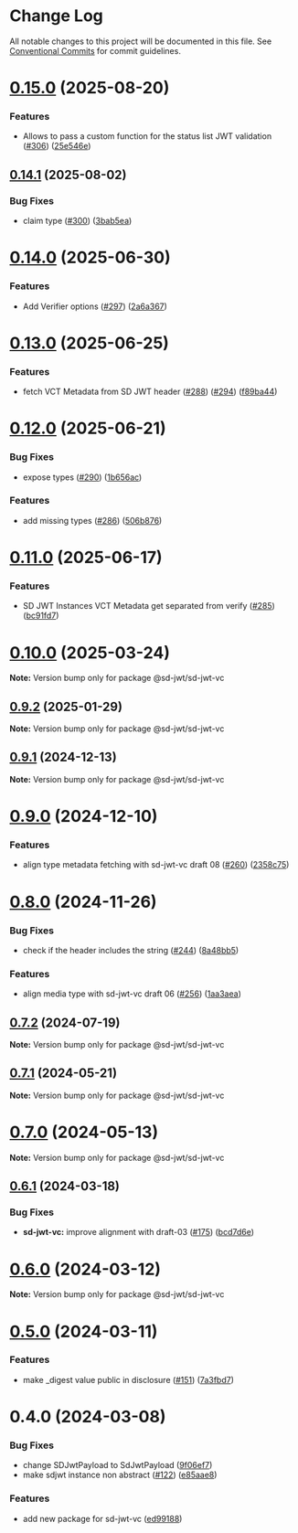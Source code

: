 # Change Log

All notable changes to this project will be documented in this file.
See [Conventional Commits](https://conventionalcommits.org) for commit guidelines.

# [0.15.0](https://github.com/openwallet-foundation-labs/sd-jwt-js/compare/v0.14.1...v0.15.0) (2025-08-20)


### Features

* Allows to pass a custom function for the status list JWT validation ([#306](https://github.com/openwallet-foundation-labs/sd-jwt-js/issues/306)) ([25e546e](https://github.com/openwallet-foundation-labs/sd-jwt-js/commit/25e546e1536178f8ee41b0e1b3836656fd6f48ab))





## [0.14.1](https://github.com/openwallet-foundation-labs/sd-jwt-js/compare/v0.14.0...v0.14.1) (2025-08-02)


### Bug Fixes

* claim type ([#300](https://github.com/openwallet-foundation-labs/sd-jwt-js/issues/300)) ([3bab5ea](https://github.com/openwallet-foundation-labs/sd-jwt-js/commit/3bab5eae69b6ef872209ca00b5593f96b541bc03))





# [0.14.0](https://github.com/openwallet-foundation-labs/sd-jwt-js/compare/v0.13.0...v0.14.0) (2025-06-30)


### Features

* Add Verifier options ([#297](https://github.com/openwallet-foundation-labs/sd-jwt-js/issues/297)) ([2a6a367](https://github.com/openwallet-foundation-labs/sd-jwt-js/commit/2a6a3674f94742f48feaf660056226b1a54145e7))





# [0.13.0](https://github.com/openwallet-foundation-labs/sd-jwt-js/compare/v0.12.0...v0.13.0) (2025-06-25)


### Features

* fetch VCT Metadata from SD JWT header ([#288](https://github.com/openwallet-foundation-labs/sd-jwt-js/issues/288)) ([#294](https://github.com/openwallet-foundation-labs/sd-jwt-js/issues/294)) ([f89ba44](https://github.com/openwallet-foundation-labs/sd-jwt-js/commit/f89ba445aeb57ce342ec76b58a0eb6d0c090a4e9))





# [0.12.0](https://github.com/openwallet-foundation-labs/sd-jwt-js/compare/v0.11.0...v0.12.0) (2025-06-21)


### Bug Fixes

* expose types ([#290](https://github.com/openwallet-foundation-labs/sd-jwt-js/issues/290)) ([1b656ac](https://github.com/openwallet-foundation-labs/sd-jwt-js/commit/1b656ac21796b715096feae439de6b48442244a9))


### Features

* add missing types ([#286](https://github.com/openwallet-foundation-labs/sd-jwt-js/issues/286)) ([506b876](https://github.com/openwallet-foundation-labs/sd-jwt-js/commit/506b8769ac8e0082ad30544338eace2d0df34294))





# [0.11.0](https://github.com/openwallet-foundation-labs/sd-jwt-js/compare/v0.10.0...v0.11.0) (2025-06-17)


### Features

* SD JWT Instances VCT Metadata get separated from verify ([#285](https://github.com/openwallet-foundation-labs/sd-jwt-js/issues/285)) ([bc91fd7](https://github.com/openwallet-foundation-labs/sd-jwt-js/commit/bc91fd71f7d721298ad5c08d4379bc870903f65f))





# [0.10.0](https://github.com/openwallet-foundation-labs/sd-jwt-js/compare/v0.9.2...v0.10.0) (2025-03-24)

**Note:** Version bump only for package @sd-jwt/sd-jwt-vc





## [0.9.2](https://github.com/openwallet-foundation-labs/sd-jwt-js/compare/v0.9.1...v0.9.2) (2025-01-29)

**Note:** Version bump only for package @sd-jwt/sd-jwt-vc





## [0.9.1](https://github.com/openwallet-foundation-labs/sd-jwt-js/compare/v0.9.0...v0.9.1) (2024-12-13)

**Note:** Version bump only for package @sd-jwt/sd-jwt-vc





# [0.9.0](https://github.com/openwallet-foundation-labs/sd-jwt-js/compare/v0.8.0...v0.9.0) (2024-12-10)


### Features

* align type metadata fetching with sd-jwt-vc draft 08 ([#260](https://github.com/openwallet-foundation-labs/sd-jwt-js/issues/260)) ([2358c75](https://github.com/openwallet-foundation-labs/sd-jwt-js/commit/2358c759887ee29b4c35a3ee0e93ebd8e8c26545))





# [0.8.0](https://github.com/openwallet-foundation-labs/sd-jwt-js/compare/v0.7.2...v0.8.0) (2024-11-26)


### Bug Fixes

* check if the header includes the string ([#244](https://github.com/openwallet-foundation-labs/sd-jwt-js/issues/244)) ([8a48bb5](https://github.com/openwallet-foundation-labs/sd-jwt-js/commit/8a48bb57fcf9bbad349f349b0aa1ffd997c86bb2))


### Features

* align media type with sd-jwt-vc draft 06 ([#256](https://github.com/openwallet-foundation-labs/sd-jwt-js/issues/256)) ([1aa3aea](https://github.com/openwallet-foundation-labs/sd-jwt-js/commit/1aa3aea86213e75328975e34d9bf71410fc7a12a))





## [0.7.2](https://github.com/openwallet-foundation-labs/sd-jwt-js/compare/v0.7.1...v0.7.2) (2024-07-19)

**Note:** Version bump only for package @sd-jwt/sd-jwt-vc





## [0.7.1](https://github.com/openwallet-foundation-labs/sd-jwt-js/compare/v0.7.0...v0.7.1) (2024-05-21)

**Note:** Version bump only for package @sd-jwt/sd-jwt-vc





# [0.7.0](https://github.com/openwallet-foundation-labs/sd-jwt-js/compare/v0.6.1...v0.7.0) (2024-05-13)

**Note:** Version bump only for package @sd-jwt/sd-jwt-vc





## [0.6.1](https://github.com/openwallet-foundation-labs/sd-jwt-js/compare/v0.6.0...v0.6.1) (2024-03-18)


### Bug Fixes

* **sd-jwt-vc:** improve alignment with draft-03 ([#175](https://github.com/openwallet-foundation-labs/sd-jwt-js/issues/175)) ([bcd7d6e](https://github.com/openwallet-foundation-labs/sd-jwt-js/commit/bcd7d6e40fff938d06425d69297274400ab9e8a6))





# [0.6.0](https://github.com/openwallet-foundation-labs/sd-jwt-js/compare/v0.5.0...v0.6.0) (2024-03-12)

**Note:** Version bump only for package @sd-jwt/sd-jwt-vc





# [0.5.0](https://github.com/openwallet-foundation-labs/sd-jwt-js/compare/v0.4.0...v0.5.0) (2024-03-11)


### Features

* make _digest value public in disclosure ([#151](https://github.com/openwallet-foundation-labs/sd-jwt-js/issues/151)) ([7a3fbd7](https://github.com/openwallet-foundation-labs/sd-jwt-js/commit/7a3fbd7db19b6501978340c972b171743d287285))





# 0.4.0 (2024-03-08)


### Bug Fixes

* change SDJwtPayload to SdJwtPayload ([9f06ef7](https://github.com/openwallet-foundation-labs/sd-jwt-js/commit/9f06ef7bd31a1dff4e9bf988e425200a5e1aa82d))
* make sdjwt instance non abstract ([#122](https://github.com/openwallet-foundation-labs/sd-jwt-js/issues/122)) ([e85aae8](https://github.com/openwallet-foundation-labs/sd-jwt-js/commit/e85aae89910f5d9468e29ef14ef3b3d3215b86fd))


### Features

* add new package for sd-jwt-vc ([ed99188](https://github.com/openwallet-foundation-labs/sd-jwt-js/commit/ed99188f13184d58db64b4211e39fb67f3f78cb5))
